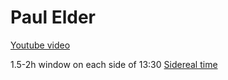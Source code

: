 # Paul Elder

[Youtube video](https://www.youtube.com/watch?v=SNoH-nUGzHk)

1.5-2h window on each side of 13:30 [Sidereal time](https://en.wikipedia.org/wiki/Sidereal_time)

